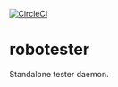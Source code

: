 [![CircleCI](https://circleci.com/gh/develersrl/robotester.svg?style=svg&circle-token=e0025b149168d05907edf307063587ebb31fed68)](https://circleci.com/gh/develersrl/robotester)

# robotester
Standalone tester daemon.
